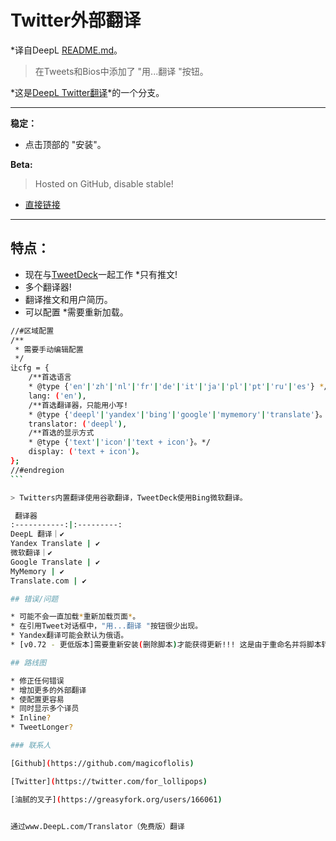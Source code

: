 # Twitter外部翻译

*译自DeepL [README.md](https://github.com/magicoflolis/userscriptrepo/tree/master/ExternalTranslator#twitter-external-translator)。

> 在Tweets和Bios中添加了 "用...翻译 "按钮。

*这是[DeepL Twitter翻译](https://greasyfork.org/scripts/411976)*的一个分支。

***
**稳定：**

* 点击顶部的 "安装"。

**Beta:**

> Hosted on GitHub, disable stable!

* [直接链接](https://github.com/magicoflolis/userscriptrepo/raw/master/ExternalTranslator/twittertranslatorbeta.user.js)

***

## **特点：**

* 现在与[TweetDeck](https://tweetdeck.twitter.com/)一起工作 *只有推文!
* 多个翻译器!
* 翻译推文和用户简历。
* 可以配置 *需要重新加载。

````bash
//#区域配置
/**
 * 需要手动编辑配置
 */
让cfg = {
    /**首选语言
    * @type {'en'|'zh'|'nl'|'fr'|'de'|'it'|'ja'|'pl'|'pt'|'ru'|'es'} */
    lang: ('en'),
    /**首选翻译器，只能用小写!
    * @type {'deepl'|'yandex'|'bing'|'google'|'mymemory'|'translate'}。*/
    translator: ('deepl'),
    /**首选的显示方式
    * @type {'text'|'icon'|'text + icon'}。*/
    display: ('text + icon')。
};
//#endregion
```

> Twitters内置翻译使用谷歌翻译，TweetDeck使用Bing微软翻译。

 翻译器
:-----------:|:---------:
DeepL 翻译｜✔️
Yandex Translate | ✔️
微软翻译｜✔️
Google Translate | ✔️
MyMemory | ✔️
Translate.com | ✔️

## 错误/问题

* 可能不会一直加载*重新加载页面*。
* 在引用Tweet对话框中，"用...翻译 "按钮很少出现。
* Yandex翻译可能会默认为俄语。
* [v0.72 - 更低版本]需要重新安装(删除脚本)才能获得更新!!! 这是由于重命名并将脚本转移到我的GitHub上。

## 路线图

* 修正任何错误
* 增加更多的外部翻译
* 使配置更容易
* 同时显示多个译员
* Inline?
* TweetLonger?

### 联系人

[Github](https://github.com/magicoflolis)

[Twitter](https://twitter.com/for_lollipops)

[油腻的叉子](https://greasyfork.org/users/166061)


通过www.DeepL.com/Translator（免费版）翻译